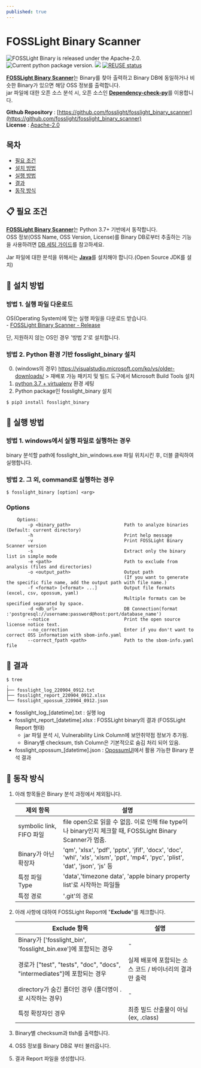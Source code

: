 ```yaml
---
published: true
---
```

# FOSSLight Binary Scanner

<img src="https://img.shields.io/pypi/l/fosslight_binary" alt="FOSSLight Binary is released under the Apache-2.0." /> <img src="https://img.shields.io/pypi/v/fosslight_binary" alt="Current python package version." /> <img src="https://img.shields.io/pypi/pyversions/fosslight_binary" /> [![REUSE status](https://api.reuse.software/badge/github.com/fosslight/fosslight_binary_scanner)](https://api.reuse.software/info/github.com/fosslight/fosslight_binary_scanner)

[**FOSSLight Binary Scanner**](https://github.com/fosslight/fosslight_binary_scanner)는 Binary를 찾아 출력하고 Binary DB에 동일하거나 비슷한 Binary가 있으면 해당 OSS 정보를 출력합니다.    
jar 파일에 대한 오픈 소스 분석 시, 오픈 소스인 [**Dependency-check-py**](https://github.com/jhermann/dependency-check-py)를 이용합니다.   
   
**Github Repository** : [https://github.com/fosslight/fosslight_binary_scanner](https://github.com/fosslight/fosslight_binary_scanner)  
**License** : [Apache-2.0](https://github.com/fosslight/fosslight_binary_scanner/blob/main/LICENSE)

## 목차
- [필요 조건](#-필요-조건)
- [설치 방법](#-설치-방법)
- [실행 방법](#-실행-방법)
- [결과](#-결과)
- [동작 방식](#-동작-방식)


## 📋 필요 조건
[**FOSSLight Binary Scanner**](https://github.com/fosslight/fosslight_binary_scanner)는 Python 3.7+ 기반에서 동작합니다.  
OSS 정보(OSS Name, OSS Version, License)를 Binary DB로부터 추출하는 기능을 사용하려면 [DB 세팅 가이드](etc/binary_db.md)를 참고하세요.    

Jar 파일에 대한 분석을 위해서는 [**Java**](https://openjdk.java.net)를 설치해야 합니다.(Open Source JDK를 설치)    

## 🎉 설치 방법    
### 방법 1. 실행 파일 다운로드
OS(Operating System)에 맞는 실행 파일을 다운로드 받습니다.    
    - [FOSSLight Binary Scanner - Release](https://github.com/fosslight/fosslight_binary_scanner/releases)    

단, 지원하지 않는 OS인 경우 '방법 2'로 설치합니다.

### 방법 2. Python 환경 기반 fosslight_binary 설치
0. (windows의 경우) https://visualstudio.microsoft.com/ko/vs/older-downloads/ > 재배포 가능 패키지 및 빌드 도구에서 Microsoft Build Tools 설치
1. [python 3.7 + virtualenv](etc/guide_virtualenv.md) 환경 세팅
2. Python package인 fosslight_binary 설치
```
$ pip3 install fosslight_binary
```

## 🚀 실행 방법
### 방법 1. windows에서 실행 파일로 실행하는 경우
binary 분석할 path에 fosslight_bin_windows.exe 파일 위치시킨 후, 더블 클릭하여 실행합니다.

### 방법 2. 그 외, command로 실행하는 경우
````
$ fosslight_binary [option] <arg>
````    

### Options
````
    Options:
        -p <binary_path>                    Path to analyze binaries (Default: current directory)
        -h                                  Print help message
        -v                                  Print FOSSLight Binary Scanner version
        -s                                  Extract only the binary list in simple mode
        -e <path>                           Path to exclude from analysis (files and directories)
        -o <output_path>                    Output path
                                            (If you want to generate the specific file name, add the output path with file name.)
        -f <format> [<format> ...]          Output file formats (excel, csv, opossum, yaml)
                                            Multiple formats can be specified separated by space.
        -d <db_url>                         DB Connection(format :'postgresql://username:password@host:port/database_name')
        --notice                            Print the open source license notice text.
        --no_correction                     Enter if you don't want to correct OSS information with sbom-info.yaml
        --correct_fpath <path>              Path to the sbom-info.yaml file
```` 

## 📁 결과

```
$ tree
.
├── fosslight_log_220904_0912.txt
├── fosslight_report_220904_0912.xlsx
└── fosslight_opossum_220904_0912.json

```
- fosslight_log_[datetime].txt : 실행 log
- fosslight_report_[datetime].xlsx : FOSSLight binary의 결과 (FOSSLight Report 형태)    
   - jar 파일 분석 시, Vulnerability Link Column에 보안취약점 정보가 추가됨.
   - Binary별 checksum, tlsh Column은 기본적으로 숨김 처리 되어 있음.  
- fosslight_opossum_[datetime].json : [OpossumUI](https://github.com/opossum-tool/OpossumUI)에서 활용 가능한 Binary 분석 결과     

## 🧐 동작 방식
1. 아래 항목들은 Binary 분석 과정에서 제외됩니다.    

   |제외 항목                | 설명                                                                                                                         |    
   |------------------------|-------------------------------------------------------------------------------------------------------------------------------|    
   |symbolic link, FIFO 파일| file open으로 읽을 수 없음.   이로 인해 file type이나 binary인지 체크할 때, FOSSLight Binary Scanner가 멈춤.                      |    
   |Binary가 아닌 확장자     | 'qm', 'xlsx', 'pdf', 'pptx', 'jfif', 'docx', 'doc', 'whl', 'xls', 'xlsm', 'ppt', 'mp4', 'pyc', 'plist', 'dat', 'json', 'js' 등|    
   |특정 파일 Type           | 'data','timezone data', 'apple binary property list'로 시작하는 파일들                                                         |    
   |특정 경로                | '.git'의 경로                                                                                                                 |
   
2. 아래 사항에 대하여 FOSSLight Report에 "**Exclude**"를 체크합니다.

   |Exclude 항목                                                          |설명                                                 |
   |----------------------------------------------------------------------|-----------------------------------------------------|
   |Binary가 ['fosslight_bin', 'fosslight_bin.exe']에 포함되는 경우         | -                                                  |
   |경로가 ["test", "tests", "doc", "docs", "intermediates"]에 포함되는 경우| 실제 배포에 포함되는 소스 코드 / 바이너리의 결과만 출력 |
   |directory가 숨긴 폴더인 경우 (폴더명이 .로 시작하는 경우)                | -                                                   |               
   |특정 확장자인 경우                                                     | 최종 빌드 산출물이 아님(ex, .class)                   |
   
3. Binary별 checksum과 tlsh를 출력합니다.     
4. OSS 정보를 Binary DB로 부터 불러옵니다.       
5. 결과 Report 파일을 생성합니다.    
